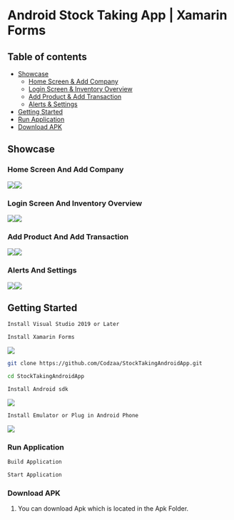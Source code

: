 # Android Stock Taking App | Xamarin Forms

## Table of contents
* [Showcase](#showcase)
  * [Home Screen & Add Company](#home-screen-and-add-company)
  * [Login Screen & Inventory Overview](#login-screen-and-inventory-overview)
  * [Add Product & Add Transaction](#add-product-and-add-transaction)
  * [Alerts & Settings](#alerts-and-settings)
* [Getting Started](#getting-started)
* [Run Application](#run-application)
* [Download APK](#download-apk)

## Showcase

### Home Screen And Add Company
![](pics/m1.gif)![](pics/m2.gif)
### Login Screen And Inventory Overview
![](pics/m3.gif)![](pics/m4.gif)
### Add Product And Add Transaction
![](pics/m5.gif)![](pics/m6.gif)
### Alerts And Settings
![](pics/m7.gif)![](pics/m8.gif)


## Getting Started

```bash
Install Visual Studio 2019 or Later

Install Xamarin Forms
```
![](pics/xamarin.gif)

```bash
git clone https://github.com/Codzaa/StockTakingAndroidApp.git

cd StockTakingAndroidApp

```
```bash
Install Android sdk
```
![](pics/android.gif)
```bash
Install Emulator or Plug in Android Phone
```
![](pics/emulator.gif)

### Run Application
```bash
Build Application

Start Application
```
### Download APK

1. You can download Apk which is located in the Apk Folder.

